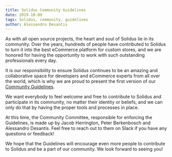 ```yaml
---
title: Solidus Community Guidelines
date: 2019-10-09
tags: Solidus, community, guidelines
author: Alessandro Desantis
---
```


As with all open source projects, the heart and soul of Solidus lie in its community. Over the
years, hundreds of people have contributed to Solidus to turn it into the best eCommerce platform
for custom stores, and we are honored for having the opportunity to work with such outstanding
professionals every day.

It is our responsibility to ensure Solidus continues to be an amazing and collaborative space for
developers and eCommerce experts from all over the world, which is why we are proud to present the
first version of our [Community Guidelines](https://solidus.io/community-guidelines).

We want everybody to feel welcome and free to contribute to Solidus and participate in its 
community, no matter their identity or beliefs, and we can only do that by having the proper tools 
and processes in place.

At this time, the Community Committee, responsible for enforcing the Guidelines, is made up by
Jacob Herrington, Peter Berkenbosch and Alessandro Desantis. Feel free to reach out to them on Slack
if you have any questions or feedback!

We hope that the Guidelines will encourage even more people to contribute to Solidus and be a part 
of our community. We look forward to seeing you!
